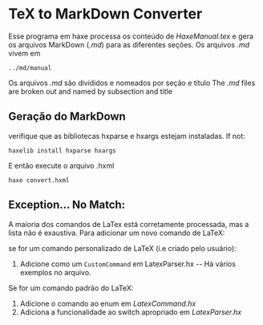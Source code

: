 TeX to MarkDown Converter
========================

Esse programa em haxe processa os conteúdo de *HaxeManual.tex* e gera os arquivos MarkDown (*.md*) para as diferentes seções. Os arquivos *.md* vivem em

`../md/manual`

Os arquivos *.md* são divididos e nomeados por seção e título
The *.md* files are broken out and named by subsection and title 

Geração do MarkDown
-------------------

verifique que as bibliotecas hxparse e hxargs estejam instaladas. If not:

`haxelib install hxparse hxargs`

E então execute o arquivo .hxml 

`haxe convert.hxml`

Exception... No Match:
---------

A maioria dos comandos de LaTex está corretamente processada, mas a lista não é exaustiva. Para adicionar um novo comando de LaTeX:

se for um comando personalizado de LaTeX (i.e criado pelo usuário):
1. Adicione como um `CustomCommand` em LatexParser.hx -- Há vários exemplos no arquivo.

Se for um comando padrão do LaTeX:
1. Adicione o comando ao enum em *LatexCommand.hx*
2. Adiciona a funcionalidade ao switch apropriado em *LatexParser.hx*


